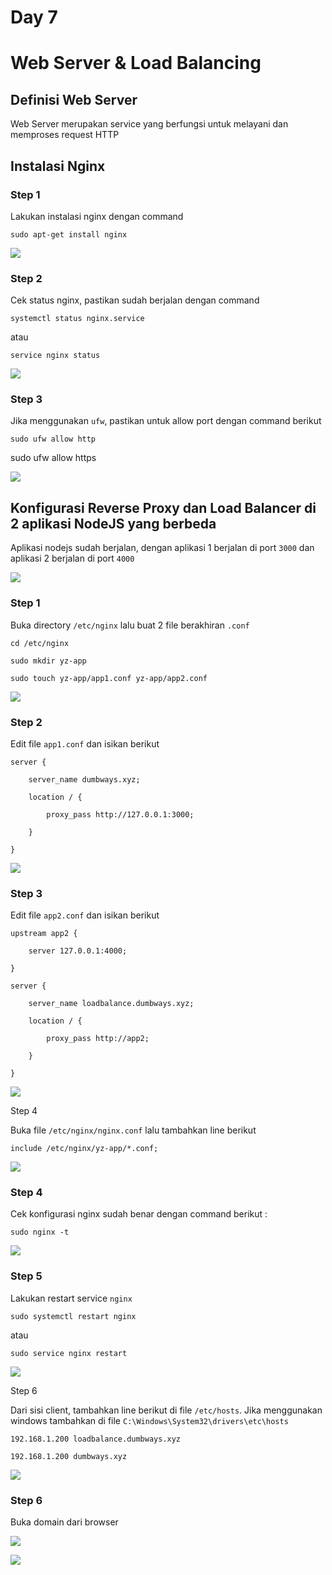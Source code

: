 # Day 7

# Web Server & Load Balancing

## Definisi Web Server

Web Server merupakan service yang berfungsi untuk melayani dan memproses
request HTTP

## Instalasi Nginx

### Step 1

Lakukan instalasi nginx dengan command

```sudo apt-get install nginx```

![](./images/media/image1.png) 

### Step 2

Cek status nginx, pastikan sudah berjalan dengan command

```systemctl status nginx.service```

atau

```service nginx status```

![](./images/media/image2.png) 

### Step 3

Jika menggunakan `ufw`, pastikan untuk allow port dengan command berikut

```sudo ufw allow http```

sudo ufw allow https

![](./images/media/image3.png) 

## Konfigurasi Reverse Proxy dan Load Balancer di 2 aplikasi NodeJS yang berbeda

Aplikasi nodejs sudah berjalan, dengan aplikasi 1 berjalan di port `3000`
dan aplikasi 2 berjalan di port `4000`

![](./images/media/image4.png) 

### Step 1

Buka directory `/etc/nginx` lalu buat 2 file berakhiran `.conf`
```
cd /etc/nginx

sudo mkdir yz-app

sudo touch yz-app/app1.conf yz-app/app2.conf
```
![](./images/media/image5.png) 

### Step 2

Edit file `app1.conf` dan isikan berikut
```
server {

    server_name dumbways.xyz;

    location / {

        proxy_pass http://127.0.0.1:3000;

    }

}
```
![](./images/media/image6.png) 

### Step 3

Edit file `app2.conf` dan isikan berikut
```
upstream app2 {

    server 127.0.0.1:4000;

}

server {

    server_name loadbalance.dumbways.xyz;

    location / {

        proxy_pass http://app2;

    }

}
```
![](./images/media/image7.png) 

Step 4

Buka file `/etc/nginx/nginx.conf` lalu tambahkan line berikut

```include /etc/nginx/yz-app/*.conf;```

![](./images/media/image8.png) 

### Step 4

Cek konfigurasi nginx sudah benar dengan command berikut :

```sudo nginx -t```

![](./images/media/image9.png) 

### Step 5

Lakukan restart service `nginx`

```sudo systemctl restart nginx```

atau

```sudo service nginx restart```

![](./images/media/image10.png) 

Step 6

Dari sisi client, tambahkan line berikut di file `/etc/hosts`. Jika
menggunakan windows tambahkan di file
`C:\Windows\System32\drivers\etc\hosts`
```
192.168.1.200 loadbalance.dumbways.xyz

192.168.1.200 dumbways.xyz
```
![](./images/media/image11.png) 

### Step 6

Buka domain dari browser

![](./images/media/image12.png) 

![](./images/media/image13.png)
